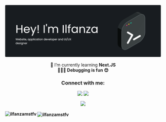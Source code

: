 <img src="header.png" />

<p align="center">
🌱 I’m currently learning <strong>Next.JS<strong/> <br/>
👨🏻‍💻 Debugging is fun 😊
</p>

<h3 align="center">Connect with me:</h3>
<p align="center">
<a href="https://linkedin.com/in/ilfanza" target="blank"><img src="https://skillicons.dev/icons?i=linkedin" /></a>
<a href="https://www.instagram.com/ilfanzamstfv" target="blank"><img src="https://skillicons.dev/icons?i=instagram" /></a>
</p>

<p align="center">
  <a href="https://skillicons.dev">
    <img src="https://skillicons.dev/icons?i=html,css,js,ts,tailwind,bootstrap,figma,mysql,react,nextjs,nodejs,supabase,opencv,py,discord,php&perline=8" />
  </a>
</p>
<p><img align="left" src="https://github-readme-stats.vercel.app/api/top-langs?username=ilfanzamstfv&show_icons=true&locale=en&layout=compact" alt="ilfanzamstfv" /></p>

<p>&nbsp;<img align="center" src="https://github-readme-stats.vercel.app/api?username=ilfanzamstfv&show_icons=true&locale=en" alt="ilfanzamstfv" /></p>
